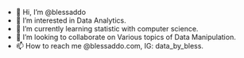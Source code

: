 - 👋 Hi, I’m @blessaddo
- 👀 I’m interested in Data Analytics.
- 🌱 I’m currently learning statistic with computer science.
- 💞️ I’m looking to collaborate on Various topics of Data Manipulation.
- 📫 How to reach me @blessaddo.com, IG: data_by_bless.

<!---
blessaddo/blessaddo is a ✨ special ✨ repository because its `README.md` (this file) appears on your GitHub profile.
You can click the Preview link to take a look at your changes.
--->
